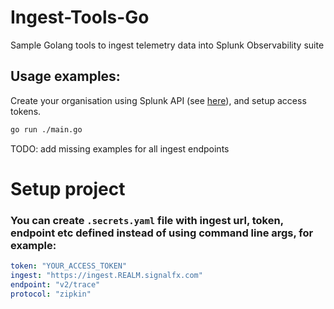 # Ingest-Tools-Go
Sample Golang tools to ingest telemetry data into Splunk Observability suite

## Usage examples:
Create your organisation using Splunk API (see [here](https://github.com/LukaszSwolkien/ingest-tools)), and setup access tokens.

```bash
go run ./main.go
```

TODO: add missing examples for all ingest endpoints

# Setup project 
### You can create `.secrets.yaml` file with ingest url, token, endpoint etc defined instead of using command line args, for example:

```yaml
token: "YOUR_ACCESS_TOKEN"
ingest: "https://ingest.REALM.signalfx.com"
endpoint: "v2/trace" 
protocol: "zipkin"
```